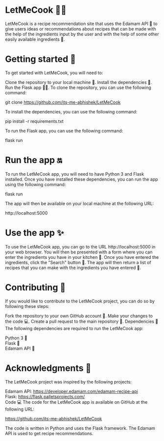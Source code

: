 # LetMeCook 👩‍🍳
LetMeCook is a recipe recommendation site that uses the Edamam API 🥒 to give users ideas or recommendations about recipes that can be made with the help of the ingredients input by the user and with the help of some other easily available ingredients 🥬.

# Getting started 🚀
To get started with LetMeCook, you will need to:

Clone the repository to your local machine 💾.
Install the dependencies 🧰.
Run the Flask app 🏃‍♀️.
To clone the repository, you can use the following command:

git clone https://github.com/its-me-abhishek/LetMeCook


To install the dependencies, you can use the following command:

pip install -r requirements.txt


To run the Flask app, you can use the following command:

flask run

# Run the app 🔛
To run the LetMeCook app, you will need to have Python 3 and Flask installed. Once you have installed these dependencies, you can run the app using the following command:

flask run


The app will then be available on your local machine at the following URL:

http://localhost:5000

# Use the app ✨
To use the LetMeCook app, you can go to the URL http://localhost:5000 in your web browser. You will then be presented with a form where you can enter the ingredients you have in your kitchen 🍳. Once you have entered the ingredients, click the "Search" button 🔎. The app will then return a list of recipes that you can make with the ingredients you have entered 📝.

# Contributing 🤝
If you would like to contribute to the LetMeCook project, you can do so by following these steps:

Fork the repository to your own GitHub account 🔗.
Make your changes to the code 💻.
Create a pull request to the main repository 🧰.
Dependencies 🔩
The following dependencies are required to run the LetMeCook app:

Python 3 🐍
<br>
Flask 🥣
<br>
Edamam API 🥒
<br>

# Acknowledgments 📝
The LetMeCook project was inspired by the following projects:

Edamam API: https://developer.edamam.com/edamam-recipe-api
<br>
Flask: https://flask.palletsprojects.com/
<br>
Code 💻
The code for the LetMeCook app is available on GitHub at the following URL:

https://github.com/its-me-abhishek/LetMeCook

The code is written in Python and uses the Flask framework. The Edamam API is used to get recipe recommendations.
